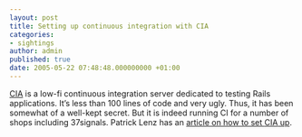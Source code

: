 ```yaml
---
layout: post
title: Setting up continuous integration with CIA
categories:
- sightings
author: admin
published: true
date: 2005-05-22 07:48:48.000000000 +01:00
---
```

<p><a href="http://dev.rubyonrails.com/browser/tools/cia/trunk/"><span class="caps">CIA</span></a> is a low-fi continuous integration server dedicated to testing Rails applications. It&#8217;s less than 100 lines of code and very ugly. Thus, it has been somewhat of a well-kept secret. But it is indeed running CI for a number of shops including 37signals. Patrick Lenz has an <a href="http://poocs.net/articles/2005/05/22/setting-up-cia-continuous-integration-automater">article on how to set <span class="caps">CIA</span> up</a>.</p>